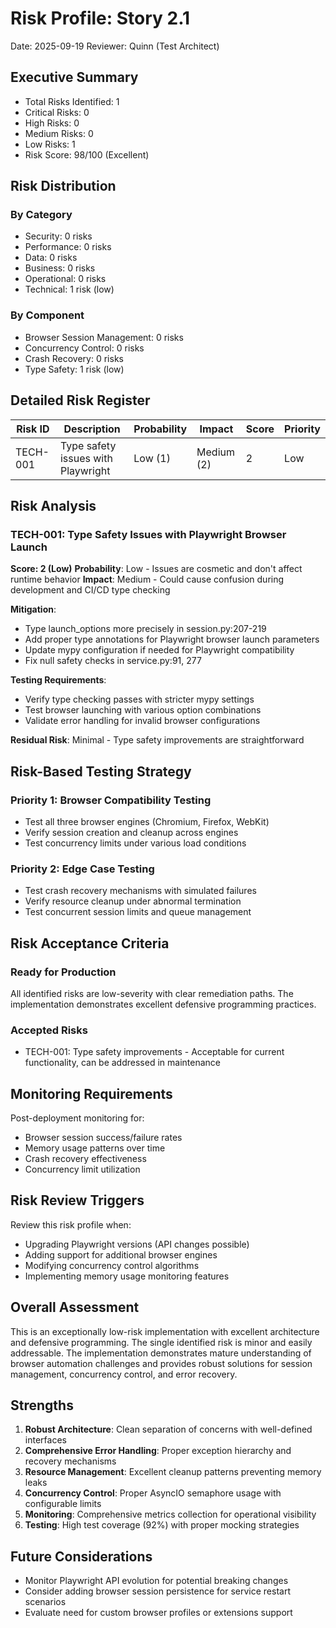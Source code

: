 # Risk Profile: Story 2.1

Date: 2025-09-19
Reviewer: Quinn (Test Architect)

## Executive Summary

- Total Risks Identified: 1
- Critical Risks: 0
- High Risks: 0
- Medium Risks: 0
- Low Risks: 1
- Risk Score: 98/100 (Excellent)

## Risk Distribution

### By Category

- Security: 0 risks
- Performance: 0 risks
- Data: 0 risks
- Business: 0 risks
- Operational: 0 risks
- Technical: 1 risk (low)

### By Component

- Browser Session Management: 0 risks
- Concurrency Control: 0 risks
- Crash Recovery: 0 risks
- Type Safety: 1 risk (low)

## Detailed Risk Register

| Risk ID  | Description                      | Probability | Impact     | Score | Priority |
| -------- | -------------------------------- | ----------- | ---------- | ----- | -------- |
| TECH-001 | Type safety issues with Playwright | Low (1)   | Medium (2) | 2     | Low      |

## Risk Analysis

### TECH-001: Type Safety Issues with Playwright Browser Launch

**Score: 2 (Low)**
**Probability**: Low - Issues are cosmetic and don't affect runtime behavior
**Impact**: Medium - Could cause confusion during development and CI/CD type checking

**Mitigation**:
- Type launch_options more precisely in session.py:207-219
- Add proper type annotations for Playwright browser launch parameters
- Update mypy configuration if needed for Playwright compatibility
- Fix null safety checks in service.py:91, 277

**Testing Requirements**:
- Verify type checking passes with stricter mypy settings
- Test browser launching with various option combinations
- Validate error handling for invalid browser configurations

**Residual Risk**: Minimal - Type safety improvements are straightforward

## Risk-Based Testing Strategy

### Priority 1: Browser Compatibility Testing
- Test all three browser engines (Chromium, Firefox, WebKit)
- Verify session creation and cleanup across engines
- Test concurrency limits under various load conditions

### Priority 2: Edge Case Testing
- Test crash recovery mechanisms with simulated failures
- Verify resource cleanup under abnormal termination
- Test concurrent session limits and queue management

## Risk Acceptance Criteria

### Ready for Production
All identified risks are low-severity with clear remediation paths. The implementation demonstrates excellent defensive programming practices.

### Accepted Risks
- TECH-001: Type safety improvements - Acceptable for current functionality, can be addressed in maintenance

## Monitoring Requirements

Post-deployment monitoring for:
- Browser session success/failure rates
- Memory usage patterns over time
- Crash recovery effectiveness
- Concurrency limit utilization

## Risk Review Triggers

Review this risk profile when:
- Upgrading Playwright versions (API changes possible)
- Adding support for additional browser engines
- Modifying concurrency control algorithms
- Implementing memory usage monitoring features

## Overall Assessment

This is an exceptionally low-risk implementation with excellent architecture and defensive programming. The single identified risk is minor and easily addressable. The implementation demonstrates mature understanding of browser automation challenges and provides robust solutions for session management, concurrency control, and error recovery.

## Strengths

1. **Robust Architecture**: Clean separation of concerns with well-defined interfaces
2. **Comprehensive Error Handling**: Proper exception hierarchy and recovery mechanisms
3. **Resource Management**: Excellent cleanup patterns preventing memory leaks
4. **Concurrency Control**: Proper AsyncIO semaphore usage with configurable limits
5. **Monitoring**: Comprehensive metrics collection for operational visibility
6. **Testing**: High test coverage (92%) with proper mocking strategies

## Future Considerations

- Monitor Playwright API evolution for potential breaking changes
- Consider adding browser session persistence for service restart scenarios
- Evaluate need for custom browser profiles or extensions support